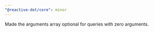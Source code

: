 ```yaml
---
"@reactive-dot/core": minor
---
```


Made the arguments array optional for queries with zero arguments.
